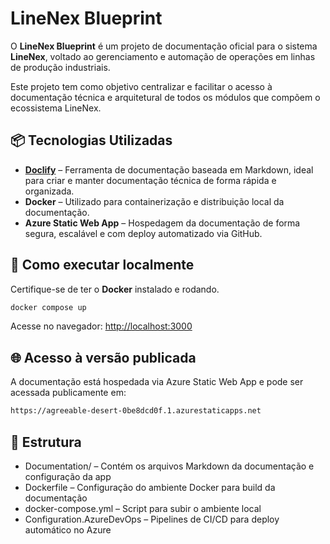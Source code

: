 # LineNex Blueprint

O **LineNex Blueprint** é um projeto de documentação oficial para o sistema **LineNex**, voltado ao gerenciamento e automação de operações em linhas de produção industriais.

Este projeto tem como objetivo centralizar e facilitar o acesso à documentação técnica e arquitetural de todos os módulos que compõem o ecossistema LineNex.

## 📦 Tecnologias Utilizadas

- **[Doclify](https://doclify.dev/)** – Ferramenta de documentação baseada em Markdown, ideal para criar e manter documentação técnica de forma rápida e organizada.
- **Docker** – Utilizado para containerização e distribuição local da documentação.
- **Azure Static Web App** – Hospedagem da documentação de forma segura, escalável e com deploy automatizado via GitHub.

## 🚀 Como executar localmente

Certifique-se de ter o **Docker** instalado e rodando.

```bash
docker compose up
```

Acesse no navegador: <http://localhost:3000>

## 🌐 Acesso à versão publicada

A documentação está hospedada via Azure Static Web App e pode ser acessada publicamente em:

```bash
https://agreeable-desert-0be8dcd0f.1.azurestaticapps.net
```

## 📁 Estrutura

- Documentation/ – Contém os arquivos Markdown da documentação e configuração da app
- Dockerfile – Configuração do ambiente Docker para build da documentação
- docker-compose.yml – Script para subir o ambiente local
- Configuration.AzureDevOps – Pipelines de CI/CD para deploy automático no Azure

